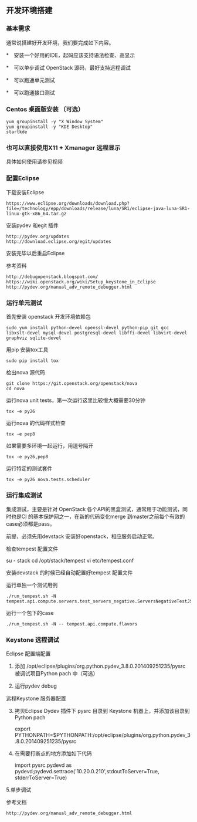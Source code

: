 ## 开发环境搭建

### 基本需求

通常说搭建好开发环境，我们要完成如下内容。

*　安装一个好用的IDE，起码应该支持语法检查、高显示

*　可以单步调试 OpenStack 源码，最好支持远程调试

*　可以跑通单元测试

*　可以跑通接口测试

### Centos 桌面版安装 （可选）

	yum groupinstall -y "X Window System"
	yum groupinstall -y "KDE Desktop"
	startkde

### 也可以直接使用X11 + Xmanager 远程显示

具体如何使用请参见视频

### 配置Eclipse


下载安装Eclipse

	https://www.eclipse.org/downloads/download.php?file=/technology/epp/downloads/release/luna/SR1/eclipse-java-luna-SR1-linux-gtk-x86_64.tar.gz

安装pydev 和egit 插件

	http://pydev.org/updates
	http://download.eclipse.org/egit/updates

安装完毕以后重启Eclipse

参考资料

	http://debugopenstack.blogspot.com/
	https://wiki.openstack.org/wiki/Setup_keystone_in_Eclipse
	http://pydev.org/manual_adv_remote_debugger.html


### 运行单元测试

首先安装 openstack 开发环境依赖包

	sudo yum install python-devel openssl-devel python-pip git gcc libxslt-devel mysql-devel postgresql-devel libffi-devel libvirt-devel graphviz sqlite-devel

用pip 安装tox工具

	sudo pip install tox

检出nova 源代码

	git clone https://git.openstack.org/openstack/nova
	cd nova

运行nova unit tests，第一次运行这里比较慢大概需要30分钟

	tox -e py26

运行nova 的代码样式检查

	tox -e pep8

如果需要多环境一起运行，用逗号隔开

	tox -e py26,pep8

运行特定的测试套件

	tox -e py26 nova.tests.scheduler

### 运行集成测试

集成测试，主要是针对 OpenStack 各个API的黑盒测试，通常用于功能测试，同时也是CI 的基本保护网之一，在新的代码变化merge 到master之前每个有效的case必须都是pass。

前提，必须先用devstack 安装好openstack，相应服务启动正常。

检查tempest 配置文件

su - stack
cd /opt/stack/tempest
vi etc/tempest.conf

安装devstack 的时候已经自动配置好tempest 配置文件


运行单独一个测试用例

	./run_tempest.sh -N tempest.api.compute.servers.test_servers_negative.ServersNegativeTestJSON.test_reboot_non_existent_server


运行一个包下的case

 	./run_tempest.sh -N -- tempest.api.compute.flavors



### Keystone 远程调试

Eclipse 配置端配置

1. 添加 /opt/eclipse/plugins/org.python.pydev_3.8.0.201409251235/pysrc 被调试项目Python pach 中（可选）

2. 运行pydev debug 


远程Keystone 服务器配置

3. 拷贝Eclipse Dydev 插件下 pysrc 目录到 Keystone 机器上，并添加该目录到Python pach

	export PYTHONPATH=$PYTHONPATH:/opt/eclipse/plugins/org.python.pydev_3.8.0.201409251235/pysrc

4. 在需要打断点的地方添加如下代码

	import pysrc.pydevd as pydevd;pydevd.settrace('10.20.0.210',stdoutToServer=True, stderrToServer=True)

5.单步调试

参考文档

	http://pydev.org/manual_adv_remote_debugger.html
























